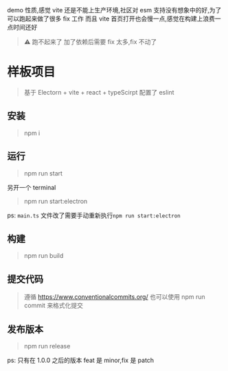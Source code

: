 demo 性质,感觉 vite 还是不能上生产环境,社区对 esm 支持没有想象中的好,为了可以跑起来做了很多 fix 工作
而且 vite 首页打开也会慢一点,感觉在构建上浪费一点时间还好

> :warning: 跑不起来了 加了依赖后需要 fix 太多,fix 不动了

# 样板项目

> 基于 Electorn + vite + react + typeScirpt
> 配置了 eslint

## 安装

> npm i

## 运行

> npm run start

另开一个 terminal

> npm run start:electron

ps: `main.ts` 文件改了需要手动重新执行`npm run start:electron`

## 构建

> npm run build

## 提交代码

> 遵循 https://www.conventionalcommits.org/
> 也可以使用 npm run commit 来格式化提交

## 发布版本

> npm run release

ps: 只有在 1.0.0 之后的版本 feat 是 minor,fix 是 patch
